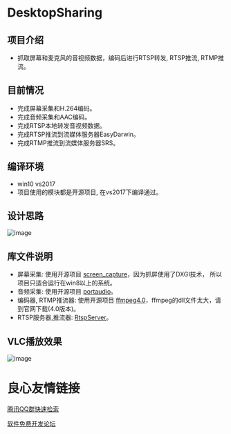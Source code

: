 # DesktopSharing

项目介绍
-
* 抓取屏幕和麦克风的音视频数据，编码后进行RTSP转发, RTSP推流, RTMP推流。

目前情况
-
* 完成屏幕采集和H.264编码。
* 完成音频采集和AAC编码。
* 完成RTSP本地转发音视频数据。
* 完成RTSP推流到流媒体服务器EasyDarwin。
* 完成RTMP推流到流媒体服务器SRS。

编译环境
-
* win10 vs2017 
* 项目使用的模块都是开源项目, 在vs2017下编译通过。

设计思路
-
![image](https://github.com/PHZ76/DesktopSharing/blob/master/pic/1.pic.jpg) 

库文件说明
-
* 屏幕采集: 使用开源项目 [screen_capture](https://github.com/diederickh/screen_capture)，因为抓屏使用了DXGI技术， 所以项目只适合运行在win8以上的系统。
* 音频采集: 使用开源项目 [portaudio](http://www.portaudio.com/)。
* 编码器, RTMP推流器: 使用开源项目 [ffmpeg4.0](https://ffmpeg.org/)，ffmpeg的dll文件太大，请到官网下载(4.0版本)。
* RTSP服务器,推流器: [RtspServer](https://github.com/PHZ76/RtspServer)。

VLC播放效果
-
![image](https://github.com/PHZ76/DesktopSharing/blob/master/pic/2.pic.jpg) 


 # 良心友情链接

[腾讯QQ群快速检索](http://u.720life.cn/s/8cf73f7c)

[软件免费开发论坛](http://u.720life.cn/s/bbb01dc0)